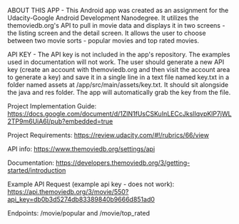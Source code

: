 ABOUT THIS APP - This Android app was created as an assignment for the Udacity-Google Android Development Nanodegree.  It utilizes the themoviedb.org's API to pull in movie data and displays it in two screens - the listing screen and the detail screen.  It allows the user to choose between two movie sorts - popular movies and top rated movies.  

API KEY - The API key is not included in the app's repository.  The examples used in documentation will not work.  The user should generate a new API key (create an account with themoviedb.org and then visit the account area to generate a key) and save it in a single line in a text file named key.txt in a folder named assets at /app/src/main/assets/key.txt. It should sit alongside the java and res folder. The app will automatically grab the key from the file.   

Project Implementation Guide:
https://docs.google.com/document/d/1ZlN1fUsCSKuInLECcJkslIqvpKlP7jWL2TP9m6UiA6I/pub?embedded=true

Project Requirements:
https://review.udacity.com/#!/rubrics/66/view

API info:
https://www.themoviedb.org/settings/api

Documentation:
https://developers.themoviedb.org/3/getting-started/introduction

Example API Request (example api key - does not work):
https://api.themoviedb.org/3/movie/550?api_key=db0b3d5274db83389840b9666d851ad0

Endpoints:
/movie/popular and /movie/top_rated

